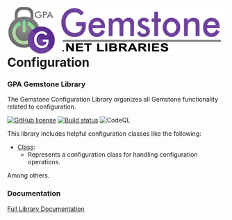 <img align="right" src="img/gemstone-wide-600.png" alt="gemstone logo">

# Configuration
### GPA Gemstone Library

The Gemstone Configuration Library organizes all Gemstone functionality related to configuration.

[![GitHub license](https://img.shields.io/github/license/gemstone/configuration?color=4CC61E)](https://github.com/gemstone/configuration/blob/master/LICENSE)
[![Build status](https://ci.appveyor.com/api/projects/status/ury75mtaq7tj1sp0?svg=true)](https://ci.appveyor.com/project/ritchiecarroll/configuration)
![CodeQL](https://github.com/gemstone/configuration/workflows/CodeQL/badge.svg)

This library includes helpful configuration classes like the following:

* [Class](https://gemstone.github.io/configuration/help/html/T_gemstone_configuration_Class.htm):
  * Represents a configuration class for handling configuration operations.

Among others.

### Documentation
[Full Library Documentation](https://gemstone.github.io/configuration/help)
